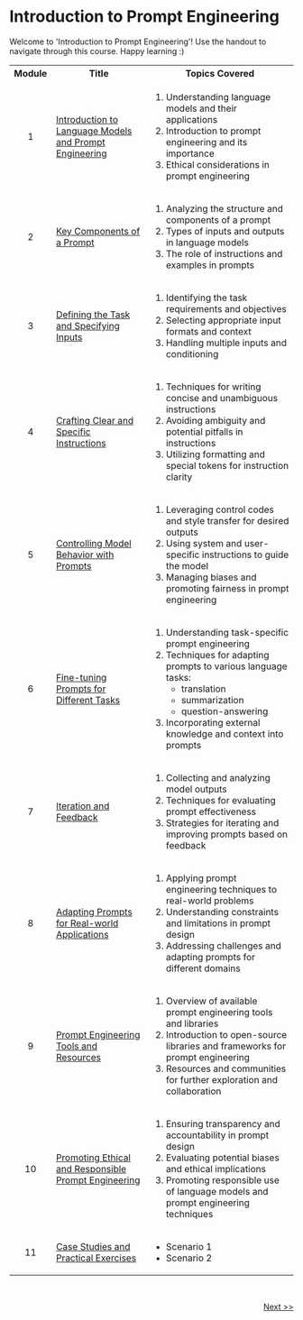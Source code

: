 # Introduction to Prompt Engineering
<p> Welcome to 'Introduction to Prompt Engineering'! Use the handout to navigate through this course. Happy learning :)</p>
<table>
  <tr>
    <th>Module</th>
    <th>Title</th>
    <th>Topics Covered</th>
  </tr>
  <tr>
    <td><p align='center'>1</p></td>
    <td><a href="https://github.com/vennby/ChatGPT-University/blob/main/Prompt%20Engineering/Module%2001.md">Introduction to Language Models and Prompt Engineering</a></td>
    <td>
      <ol>
        <li>Understanding language models and their applications</li>
        <li>Introduction to prompt engineering and its importance</li>
        <li>Ethical considerations in prompt engineering</li>
      </ol>
    </td>
  </tr>
  <tr>
    <td><p align='center'>2</p></td>
    <td><a href="https://github.com/vennby/ChatGPT-University/blob/main/Prompt%20Engineering/Module%2002.md">Key Components of a Prompt</a></td>
    <td>
      <ol>
        <li>Analyzing the structure and components of a prompt</li>
        <li>Types of inputs and outputs in language models</li>
        <li>The role of instructions and examples in prompts</li>
      </ol>
    </td>
  </tr>
  <tr>
    <td><p align='center'>3</p></td>
    <td><a href="https://github.com/vennby/ChatGPT-University/blob/main/Prompt%20Engineering/Module%2003.md">Defining the Task and Specifying Inputs</a></td>
    <td>
      <ol>
        <li>Identifying the task requirements and objectives</li>
        <li>Selecting appropriate input formats and context</li>
        <li>Handling multiple inputs and conditioning</li>
      </ol>
    </td>
  </tr>
  <tr>
    <td><p align='center'>4</p></td>
    <td><a href="https://github.com/vennby/ChatGPT-University/blob/main/Prompt%20Engineering/Module%2004.md">Crafting Clear and Specific Instructions</a></td>
    <td>
      <ol>
        <li>Techniques for writing concise and unambiguous instructions</li>
        <li>Avoiding ambiguity and potential pitfalls in instructions</li>
        <li>Utilizing formatting and special tokens for instruction clarity</li>
      </ol>
    </td>
  </tr>
  <tr>
    <td><p align='center'>5</p></td>
    <td><a href="https://github.com/vennby/ChatGPT-University/blob/main/Prompt%20Engineering/Module%2005.md">Controlling Model Behavior with Prompts</a></td>
    <td>
      <ol>
        <li>Leveraging control codes and style transfer for desired outputs</li>
        <li>Using system and user-specific instructions to guide the model</li>
        <li>Managing biases and promoting fairness in prompt engineering</li>
      </ol>
    </td>
  </tr>
  <tr>
    <td><p align='center'>6</p></td>
    <td><a href="https://github.com/vennby/ChatGPT-University/blob/main/Prompt%20Engineering/Module%2006.md">Fine-tuning Prompts for Different Tasks</a></td>
    <td>
      <ol>
        <li>Understanding task-specific prompt engineering</li>
        <li>Techniques for adapting prompts to various language tasks: 
          <ul>
            <li>translation</li>
            <li>summarization</li>
            <li>question-answering</li>
          </ul>
        </li>
        <li>Incorporating external knowledge and context into prompts</li>
      </ol>
    </td>
  </tr>
  <tr>
    <td><p align='center'>7</p></td>
    <td><a href="https://github.com/vennby/ChatGPT-University/blob/main/Prompt%20Engineering/Module%2007.md">Iteration and Feedback</a></td>
    <td>
      <ol>
        <li>Collecting and analyzing model outputs</li>
        <li>Techniques for evaluating prompt effectiveness</li>
        <li>Strategies for iterating and improving prompts based on feedback</li>
      </ol>
    </td>
  </tr>
  <tr>
    <td><p align='center'>8</p></td>
    <td><a href="https://github.com/vennby/ChatGPT-University/blob/main/Prompt%20Engineering/Module%2008.md">Adapting Prompts for Real-world Applications</a></td>
    <td>
      <ol>
        <li>Applying prompt engineering techniques to real-world problems</li>
        <li>Understanding constraints and limitations in prompt design</li>
        <li>Addressing challenges and adapting prompts for different domains</li>
      </ol>
    </td>
  </tr>
  <tr>
    <td><p align='center'>9</p></td>
    <td><a href="https://github.com/vennby/ChatGPT-University/blob/main/Prompt%20Engineering/Module%2009.md">Prompt Engineering Tools and Resources</a></td>
    <td>
      <ol>
        <li>Overview of available prompt engineering tools and libraries</li>
        <li>Introduction to open-source libraries and frameworks for prompt engineering</li>
        <li>Resources and communities for further exploration and collaboration</li>
      </ol></td>
  </tr>
    <tr>
    <td><p align='center'>10</p></td>
    <td><a href="https://github.com/vennby/ChatGPT-University/blob/main/Prompt%20Engineering/Module%2010.md">Promoting Ethical and Responsible Prompt Engineering</a></td>
    <td>
      <ol>
        <li>Ensuring transparency and accountability in prompt design</li>
        <li>Evaluating potential biases and ethical implications</li>
        <li>Promoting responsible use of language models and prompt engineering techniques</li>
      </ol></td>
  </tr>
      <tr>
    <td><p align='center'>11</p></td>
    <td><a href="https://github.com/vennby/ChatGPT-University/blob/main/Prompt%20Engineering/Module%2011.md">Case Studies and Practical Exercises</a></td>
    <td>
      <ul>
        <li>Scenario 1</li>
        <li>Scenario 2</li>
      </ul></td>
  </tr>
</table>

<br>

<p align="right"><a href="https://github.com/vennby/ChatGPT-University/blob/main/Prompt%20Engineering/Module%2001.md">Next >></a></p>
